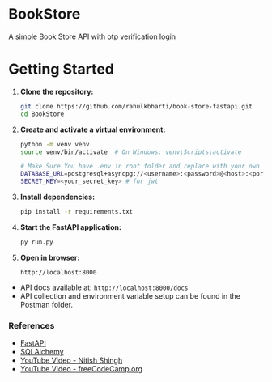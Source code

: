 # BookStore

A simple Book Store API with otp verification login 

# Getting Started

1. **Clone the repository:**

   ```bash
   git clone https://github.com/rahulkbharti/book-store-fastapi.git
   cd BookStore
   ```

2. **Create and activate a virtual environment:**

   ```bash
   python -m venv venv
   source venv/bin/activate  # On Windows: venv\Scripts\activate

   # Make Sure You have .env in root folder and replace with your own database config
   DATABASE_URL=postgresql+asyncpg://<username>:<password>@<host>:<port>/<database_name>
   SECRET_KEY=<your_secret_key> # for jwt
   ```

3. **Install dependencies:**

   ```bash
   pip install -r requirements.txt
   ```

4. **Start the FastAPI application:**

   ```bash
   py run.py
   ```

5. **Open in browser:**
   ```
   http://localhost:8000
   ```

- API docs available at: `http://localhost:8000/docs`
- API collection and environment variable setup can be found in the Postman folder.

### References

- [FastAPI](https://fastapi.tiangolo.com/)
- [SQLAlchemy](https://www.sqlalchemy.org/)
- [YouTube Video - Nitish Shingh](https://youtu.be/WJKsPchji0Q?si=Bnfa1468DdYVknB8)
- [YouTube Video - freeCodeCamp.org](https://www.youtube.com/watch?v=tLKKmouUams)

